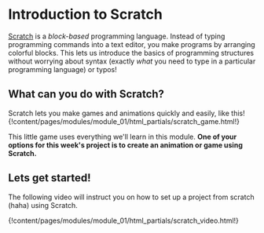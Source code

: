 # Introduction to Scratch

[Scratch](https://scratch.mit.edu/) is a *block-based* programming language.
Instead of typing programming commands into a text editor, you make programs
by arranging colorful blocks. This lets us introduce the basics of programming
structures without worrying about syntax (exactly *what* you need to type
in a particular programming language) or typos!

## What can you do with Scratch?

Scratch lets you make games and animations quickly and easily, like this!
{!content/pages/modules/module_01/html_partials/scratch_game.html!}

This little game uses everything we'll learn in this module. **One of
your options for this week's project is to create an animation or game
using Scratch.**

## Lets get started!

The following video will instruct you on how to set up a project from scratch (haha) using
Scratch.

{!content/pages/modules/module_01/html_partials/scratch_video.html!}